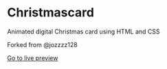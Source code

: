# Christmascard
Animated digital Christmas card using HTML and CSS


Forked from @jozzzz128

[Go to live preview](https://kathleenzz.github.io/christmas/)
